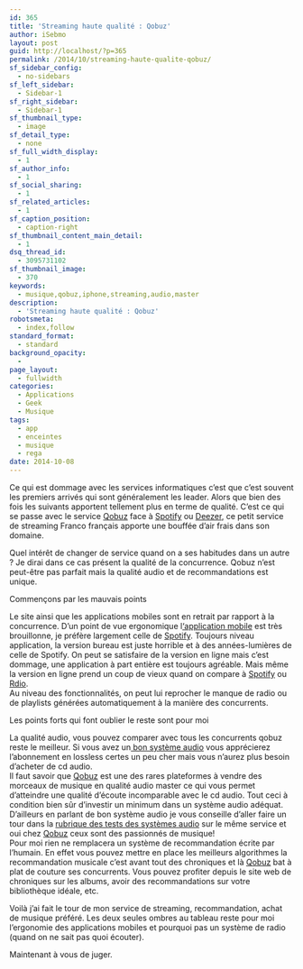 ```yaml
---
id: 365
title: 'Streaming haute qualité : Qobuz'
author: iSebmo
layout: post
guid: http://localhost/?p=365
permalink: /2014/10/streaming-haute-qualite-qobuz/
sf_sidebar_config:
  - no-sidebars
sf_left_sidebar:
  - Sidebar-1
sf_right_sidebar:
  - Sidebar-1
sf_thumbnail_type:
  - image
sf_detail_type:
  - none
sf_full_width_display:
  - 1
sf_author_info:
  - 1
sf_social_sharing:
  - 1
sf_related_articles:
  - 1
sf_caption_position:
  - caption-right
sf_thumbnail_content_main_detail:
  - 1
dsq_thread_id:
  - 3095731102
sf_thumbnail_image:
  - 370
keywords:
  - musique,qobuz,iphone,streaming,audio,master
description:
  - 'Streaming haute qualité : Qobuz'
robotsmeta:
  - index,follow
standard_format:
  - standard
background_opacity:
  - 
page_layout:
  - fullwidth
categories:
  - Applications
  - Geek
  - Musique
tags:
  - app
  - enceintes
  - musique
  - rega
date: 2014-10-08
---
```

Ce qui est dommage avec les services informatiques c&rsquo;est que c&rsquo;est souvent les premiers arrivés qui sont généralement les leader. Alors que bien des fois les suivants apportent tellement plus en terme de qualité. C&rsquo;est ce qui se passe avec le service [Qobuz][1] face à [Spotify][2] ou [Deezer][3], ce petit service de streaming Franco français apporte une bouffée d&rsquo;air frais dans son domaine.

Quel intérêt de changer de service quand on a ses habitudes dans un autre ? Je dirai dans ce cas présent la qualité de la concurrence. Qobuz n&rsquo;est peut-être pas parfait mais la qualité audio et de recommandations est unique.

<p class="impact-text">
  Commençons par les mauvais points
</p>

Le site ainsi que les applications mobiles sont en retrait par rapport à la concurrence. D&rsquo;un point de vue ergonomique l[&lsquo;application mobile][4] est très brouillonne, je préfère largement celle de [Spotify][2]. Toujours niveau application, la version bureau est juste horrible et à des années-lumières de celle de Spotify. On peut se satisfaire de la version en ligne mais c&rsquo;est dommage, une application à part entière est toujours agréable. Mais même la version en ligne prend un coup de vieux quand on compare à [Spotify][2] ou [Rdio][5].  
Au niveau des fonctionnalités, on peut lui reprocher le manque de radio ou de playlists générées automatiquement à la manière des concurrents.

<p class="impact-text">
  Les points forts qui font oublier le reste sont pour moi
</p>

La qualité audio, vous pouvez comparer avec tous les concurrents qobuz reste le meilleur. Si vous avez un[ bon système audio][6] vous apprécierez l&rsquo;abonnement en lossless certes un peu cher mais vous n&rsquo;aurez plus besoin d&rsquo;acheter de cd audio.  
Il faut savoir que [Qobuz][1] est une des rares plateformes à vendre des morceaux de musique en qualité audio master ce qui vous permet d&rsquo;atteindre une qualité d&rsquo;écoute incomparable avec le cd audio. Tout ceci à condition bien sûr d&rsquo;investir un minimum dans un système audio adéquat. D&rsquo;ailleurs en parlant de bon système audio je vous conseille d&rsquo;aller faire un tour dans la [rubrique des tests des systèmes audio][7] sur le même service et oui chez [Qobuz][1] ceux sont des passionnés de musique!  
Pour moi rien ne remplacera un système de recommandation écrite par l&rsquo;humain. En effet vous pouvez mettre en place les meilleurs algorithmes la recommandation musicale c&rsquo;est avant tout des chroniques et là [Qobuz][1] bat à plat de couture ses concurrents. Vous pouvez profiter depuis le site web de chroniques sur les albums, avoir des recommandations sur votre bibliothèque idéale, etc.

Voilà j&rsquo;ai fait le tour de mon service de streaming, recommandation, achat de musique préféré. Les deux seules ombres au tableau reste pour moi l&rsquo;ergonomie des applications mobiles et pourquoi pas un système de radio (quand on ne sait pas quoi écouter).

Maintenant à vous de juger.

 [1]: http://qobuz.com
 [2]: http://spotify.com
 [3]: http://deezer.com
 [4]: https://itunes.apple.com/fr/app/qobuz/id395923901?mt=8
 [5]: http://rdio.com
 [6]: http://localhost/2014/01/rega-et-enceintes-elipson/ "Rega et enceintes elipson"
 [7]: http://www.qobuz.com/fr-fr/info/-MAGAZINE-HIFI297